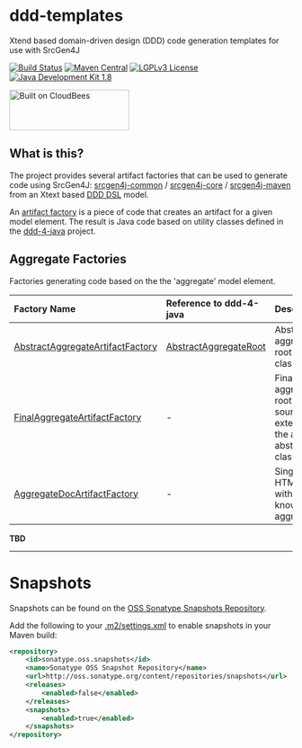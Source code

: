 ddd-templates
=============

Xtend based domain-driven design (DDD) code generation templates for use with SrcGen4J

[![Build Status](https://fuin-org.ci.cloudbees.com/job/ddd-templates/badge/icon)](https://fuin-org.ci.cloudbees.com/job/ddd-templates/)
[![Maven Central](https://maven-badges.herokuapp.com/maven-central/org.fuin.dsl.ddd/ddd-templates/badge.svg)](https://maven-badges.herokuapp.com/maven-central/org.fuin.dsl.ddd/ddd-templates/)
[![LGPLv3 License](http://img.shields.io/badge/license-LGPLv3-blue.svg)](https://www.gnu.org/licenses/lgpl.html)
[![Java Development Kit 1.8](https://img.shields.io/badge/JDK-1.8-green.svg)](http://www.oracle.com/technetwork/java/javase/downloads/jdk8-downloads-2133151.html)

<a href="https://fuin-org.ci.cloudbees.com/job/ddd-templates"><img src="http://www.fuin.org/images/Button-Built-on-CB-1.png" width="213" height="72" border="0" alt="Built on CloudBees"/></a>

What is this?
-------------
The project provides several artifact factories that can be used to generate code using SrcGen4J: 
[srcgen4j-common](https://github.com/fuinorg/srcgen4j-common/) / [srcgen4j-core](https://github.com/fuinorg/srcgen4j-core/) / [srcgen4j-maven](https://github.com/fuinorg/srcgen4j-maven/) 
from an Xtext based [DDD DSL](https://github.com/fuinorg/org.fuin.dsl.ddd) model.   

An [artifact factory](https://github.com/fuinorg/srcgen4j-commons/blob/master/src/main/java/org/fuin/srcgen4j/commons/ArtifactFactory.java) is a piece of code that creates an artifact for a given model element.
The result is Java code based on utility classes defined in the [ddd-4-java](https://github.com/fuinorg/ddd-4-java) project.

Aggregate Factories
-------------------
Factories generating code based on the the 'aggregate' model element.

| Factory Name | Reference to ddd-4-java | Description |
| :----------- | :---------------------- | :---------- |
| [AbstractAggregateArtifactFactory](https://github.com/fuinorg/ddd-templates/blob/master/src/main/java/org/fuin/dsl/ddd/gen/aggregate/AbstractAggregateArtifactFactory.xtend) | [AbstractAggregateRoot](https://github.com/fuinorg/ddd-4-java/blob/master/src/main/java/org/fuin/ddd4j/ddd/AbstractAggregateRoot.java) | Abstract aggregate root Java class. |
| [FinalAggregateArtifactFactory](https://github.com/fuinorg/ddd-templates/blob/master/src/main/java/org/fuin/dsl/ddd/gen/aggregate/FinalAggregateArtifactFactory.xtend)   | - | Final aggregate root Java source extending the above abstract class. |
| [AggregateDocArtifactFactory](https://github.com/fuinorg/ddd-templates/blob/master/src/main/java/org/fuin/dsl/ddd/gen/aggregate/AggregateDocArtifactFactory.xtend)   | - | Single HTML page with all known aggregates. |

**TBD**

- - - - - - - - -

Snapshots
=========

Snapshots can be found on the [OSS Sonatype Snapshots Repository](http://oss.sonatype.org/content/repositories/snapshots/org/fuin "Snapshot Repository"). 

Add the following to your [.m2/settings.xml](http://maven.apache.org/ref/3.2.1/maven-settings/settings.html "Reference configuration") to enable snapshots in your Maven build:

```xml
<repository>
    <id>sonatype.oss.snapshots</id>
    <name>Sonatype OSS Snapshot Repository</name>
    <url>http://oss.sonatype.org/content/repositories/snapshots</url>
    <releases>
        <enabled>false</enabled>
    </releases>
    <snapshots>
        <enabled>true</enabled>
    </snapshots>
</repository>
```
